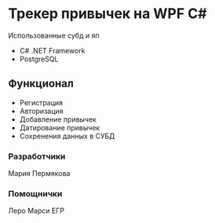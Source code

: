# Трекер привычек на WPF C#

Использованные субд и яп
* C# .NET Framework
* PostgreSQL

## Функционал ##
* Регистрация
* Авторизация
* Добавление привычек
* Датирование привычек
* Сохренения данных в СУБД

### Разработчики
Мария Пермякова
### Помощнички
Леро
Марси
ЕГР
